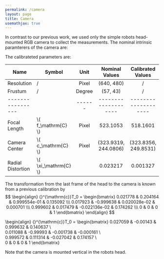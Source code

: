 ```yaml
---
permalink: /camera
layout: page
title: Camera
usemathjax: true
---
```


In contrast to our previous work, we used only the simple robots head-mounted RGB camera to collect the measurements.
The nominal intrinsic paramterers of the camera are:

The calibrateted parameters are: 

| Name              | Symbol                 | Unit   | Nominal Values       | Calibrated Values    |
|-------------------|------------------------|:------:|:--------------------:|:--------------------:|
| Resolution        |   /                    | Pixel  | (640, 480)           | /                    |
| Frustum           |   /                    | Degree | (57, 43)             | /                    |
| ----------------- |                        | ------ | -------------------- | -------------------- |
| Focal Length      | \\( f_\mathrm{C} \\)   | Pixel  | 523.1053             | 518.1601             |
| Camera Center     | \\( c_\mathrm{C} \\)   | Pixel  | (323.9319, 244.0806) | (323.8356, 249.8531) |
| Radial Distortion | \\( \xi_\mathrm{C} \\) |        | 0.023217             | 0.001327             |

The transformation from the last frame of the head to the camera is known from a previous calibration by
$$
\begin{align}
{}^{\mathrm{c}}T_0 =
\begin{bmatrix}
0.021778 &  0.204164 &  0.999554e-01 & 0.135092 \\\
0.017923 & -0.999638 &  0.020028e-02 & 0.000701 \\\
0.999602 &  0.017479 & -0.022136e-02 & 0.174262 \\\
0        &  0           &  0         & 1
\end{bmatrix}
\end{align}
$$


\begin{align}
{}^{\mathrm{c}}T_0 =
\begin{bmatrix}
0.027059 & -0.00143 &  0.999632 &  0.140637 \\\
0.011088 & -0.99993 & -0.001738 & -0.000161 \\\
0.999572 & 0.111314 & -0.027042 &  0.174157 \\\
0        &  0       &  0        & 1
\end{bmatrix}


Note that the camera is mounted vertical in the robots head.
